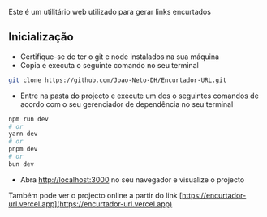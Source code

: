 Este é um utilitário web utilizado para gerar links encurtados

## Inicialização

- Certifique-se de ter o git e node instalados na sua máquina
- Copia e executa o seguinte comando no seu terminal

```bash
git clone https://github.com/Joao-Neto-DH/Encurtador-URL.git
```

- Entre na pasta do projecto e execute um dos o seguintes comandos de acordo com o seu gerenciador de dependência no seu terminal

```bash
npm run dev
# or
yarn dev
# or
pnpm dev
# or
bun dev
```

- Abra [http://localhost:3000](http://localhost:3000) no seu navegador e visualize o projecto

Também pode ver o projecto online a partir do link [https://encurtador-url.vercel.app](https://encurtador-url.vercel.app)
